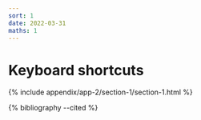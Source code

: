 ```yaml
---
sort: 1
date: 2022-03-31
maths: 1
---
```


# Keyboard shortcuts

{% include appendix/app-2/section-1/section-1.html %}

{% bibliography --cited %}
